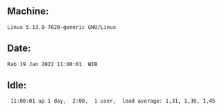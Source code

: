 ## Machine:
```
Linux 5.13.0-7620-generic GNU/Linux
```
## Date:
```
Rab 19 Jan 2022 11:00:01  WIB
```
## Idle:
```
 11:00:01 up 1 day,  2:08,  1 user,  load average: 1,31, 1,36, 1,45
```
